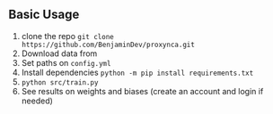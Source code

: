 ## Basic Usage
1. clone the repo `git clone  https://github.com/BenjaminDev/proxynca.git`
2. Download data from 
3. Set paths on `config.yml`
4. Install dependencies `python -m pip install requirements.txt`
5. `python src/train.py`
6. See results on weights and biases (create an account and login if needed)
